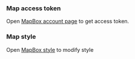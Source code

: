 ### Map access token
Open [MapBox account page](https://account.mapbox.com/) to get access token.

### Map style
Open [MapBox style](https://studio.mapbox.com/) to modify style

